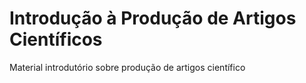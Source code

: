 # Introdução à Produção de Artigos Científicos
Material introdutório sobre produção de artigos científico
